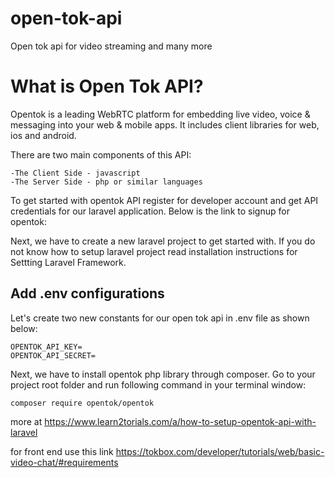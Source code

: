 # open-tok-api
Open tok api for video streaming and many more 

# What is Open Tok API?
Opentok is a leading WebRTC platform for embedding live video, voice & messaging into your web & mobile apps. It includes client libraries for web, ios and android.

There are two main components of this API:
```
-The Client Side - javascript
-The Server Side - php or similar languages
```
To get started with opentok API register for developer account and get API credentials for our laravel application. Below is the link to signup for opentok:

Next, we have to create a new laravel project to get started with. If you do not know how to setup laravel project read installation instructions for Settting Laravel Framework.

## Add .env configurations

Let's create two new constants for our open tok api in .env file as shown below:

```
OPENTOK_API_KEY=
OPENTOK_API_SECRET=​
```

Next, we have to install opentok php library through composer. Go to your project root folder and run following command in your terminal window:

```
composer require opentok/opentok​
```

more at https://www.learn2torials.com/a/how-to-setup-opentok-api-with-laravel

for front end use this link https://tokbox.com/developer/tutorials/web/basic-video-chat/#requirements
